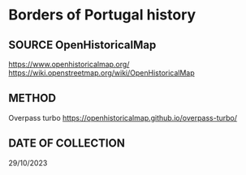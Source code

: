# Borders of Portugal history

## SOURCE OpenHistoricalMap
https://www.openhistoricalmap.org/
https://wiki.openstreetmap.org/wiki/OpenHistoricalMap

## METHOD
Overpass turbo
https://openhistoricalmap.github.io/overpass-turbo/

## DATE OF COLLECTION
29/10/2023
